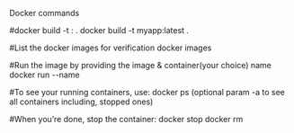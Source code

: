 Docker commands

#docker build -t <image-name>:<tag> .
docker build -t myapp:latest .

#List the docker images for verification
docker images

#Run the image by providing the image & container(your choice) name
docker run --name <container-name> <image-name>

#To see your running containers, use:
docker ps (optional param -a to see all containers including, stopped ones)

#When you’re done, stop the container:
docker stop <container-id>
docker rm <container-id>
